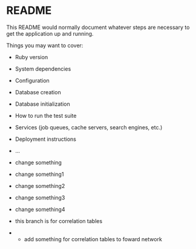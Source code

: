 # README

This README would normally document whatever steps are necessary to get the
application up and running.

Things you may want to cover:

* Ruby version

* System dependencies

* Configuration

* Database creation

* Database initialization

* How to run the test suite

* Services (job queues, cache servers, search engines, etc.)

* Deployment instructions

* ...
* change something
* change something1
* change something2
* change something3
* change something4
* this branch is for correlation tables
* * add something for correlation tables to foward network